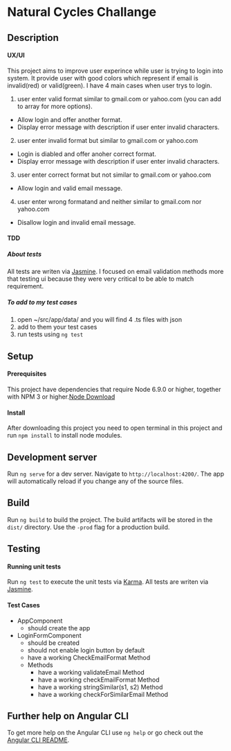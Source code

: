 # Natural Cycles Challange 

## Description

#### UX/UI

This project aims to improve user experince while user is trying to login into system.
It provide user with good colors which represent if email is invalid(red) or valid(green).
I have 4 main cases when user trys to login.
1. user enter valid format similar to gmail.com or yahoo.com (you can add to array for more options).
  * Allow login and offer another format.
  * Display error message with description if user enter invalid characters.
2. user enter invalid format but similar to gmail.com or yahoo.com
  * Login is diabled and offer anoher correct format.
  * Display error message with description if user enter invalid characters.
3. user enter correct format but not similar to gmail.com or yahoo.com
  * Allow login and valid email message.
4. user enter wrong formatand and neither similar to gmail.com nor yahoo.com
  * Disallow login and invalid email message. 

#### TDD

##### About tests

All tests are writen via [Jasmine](https://github.com/jasmine/jasmine). I focused on email validation methods more that testing ui because they were very critical to be able to match requirement.

##### To add to my test cases 
1. open ~/src/app/data/ and you will find 4 .ts files with json
2. add to them your test cases
3. run tests using `ng test`

## Setup
#### Prerequisites

This project have dependencies that require Node 6.9.0 or higher, together with NPM 3 or higher.[Node Download](https://nodejs.org/en/download/)

#### Install

After downloading this project you need to open terminal in this project and run `npm install` to install node modules.
  
## Development server

Run `ng serve` for a dev server. Navigate to `http://localhost:4200/`. The app will automatically reload if you change any of the source files.

## Build

Run `ng build` to build the project. The build artifacts will be stored in the `dist/` directory. Use the `-prod` flag for a production build.

## Testing

#### Running unit tests

Run `ng test` to execute the unit tests via [Karma](https://karma-runner.github.io).
All tests are writen via [Jasmine](https://github.com/jasmine/jasmine).

#### Test Cases

* AppComponent
  * should create the app
* LoginFormComponent
  * should be created
  * should not enable login button by default
  * have a working CheckEmailFormat Method
  * Methods
    * have a working validateEmail Method
    * have a working checkEmailFormat Method
    * have a working stringSimilar(s1, s2) Method
    * have a working checkForSimilarEmail Method

## Further help on Angular CLI

To get more help on the Angular CLI use `ng help` or go check out the [Angular CLI README](https://github.com/angular/angular-cli/blob/master/README.md).

